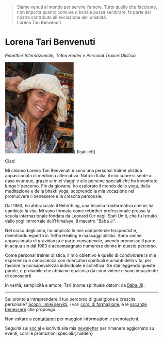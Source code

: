 <blockquote>
Siamo venuti al mondo per servire l'amore. Tutto quello che facciamo, non importa quanto comune o banale possa sembrare, fa parte del nostro contributo all'evoluzione dell'umanità.
<footer>
Lorena Tari Benvenuti
</footer>
</blockquote>

# Lorena Tari Benvenuti

_Rebirther Internazionale, Tetha Healer e Personal Trainer Olistica_

![Lorena Benvenuti](/assets/images/tari.jpg){.float-left}

Ciao!

Mi chiamo Lorena Tari Benvenuti e sono una personal trainer olistica appassionata di medicina alternativa. Nata in Italia, il mio cuore si sente a casa ovunque, grazie ai miei viaggi e alle persone speciali che ho incontrato lungo il percorso. Fin da giovane, ho esplorato il mondo dello yoga, della meditazione e della bhakti yoga, scoprendo la mia vocazione nel promuovere il benessere e la crescita personale.

Dal 1983, ho abbracciato il Rebirthing, una tecnica trasformativa che mi ha cambiato la vita. Mi sono formata come rebirther professionale presso la scuola internazionale fondata da Leonard Orr negli Stati Uniti, che fu istruito dallo yogi immortale dell'Himalaya, il maestro "Baba Ji".

Nel corso degli anni, ho ampliato le mie competenze terapeutiche, diventando esperta in Tetha Healing e massaggi olistici. Sono anche appassionata di gravidanza e parto consapevole, avendo promosso il parto in acqua sin dal 1983 e accompagnato numerose donne in questo percorso.

Come personal trainer olistica, il mio obiettivo è quello di condividere la mia esperienza e conoscenza con ricercatori spirituali e amanti della vita, per favorire la consapevolezza individuale e collettiva. Se stai leggendo queste parole, è probabile che abbiamo qualcosa da condividere e sono impaziente di conoscerti.

In verità, semplicità e amore, Tari (nome spirituale datomi da [Baba Ji](https://www.haidakhandisamaj.in/)).

---

Sei pronto a intraprendere il tuo percorso di guarigione e crescita personale? [Scopri i miei servizi](/servizi), i vari [corsi di formazione](/corsi), e le [vacanze benessere](/vacanze-benessere) che propongo.

Non esitare a [contattarmi](/contatto) per maggiori informazioni e prenotazioni.

Seguimi sui [social](link-social) e iscriviti alla mia [newsletter](link-iscrizione) per rimanere aggiornato su eventi, corsi e promozioni speciali.{.hidden}
